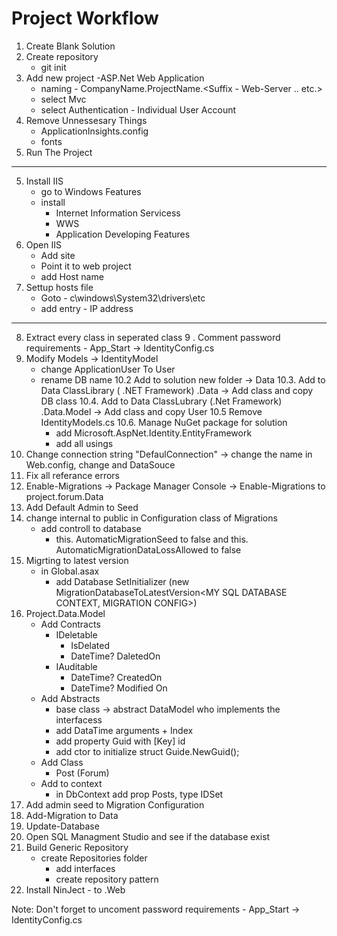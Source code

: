 # Project Workflow

1. Create Blank Solution
2. Create repository 
	- git init
2. Add new project -ASP.Net Web Application
	- naming - CompanyName.ProjectName.<Suffix - Web-Server .. etc.>
	- select Mvc
	- select Authentication - Individual User Account
3. Remove Unnessesary Things
	- ApplicationInsights.config
	- fonts
4. Run The Project
---------------------------------------
5. Install IIS 
	- go to Windows Features
	- install
		- Internet Information Servicess 
		- WWS
		- Application Developing Features
6. Open IIS
	- Add site
	- Point it to web project
	- add Host name
7. Settup hosts file
	- Goto - c\windows\System32\drivers\etc
	- add entry - IP address
----------------------------------------
8. Extract every class in seperated class
9 . Comment password requirements - App_Start -> IdentityConfig.cs
10. Modify Models -> IdentityModel
	- change ApplicationUser To User
	- rename DB name
	10.2 Add to solution new folder -> Data 
	10.3. Add to Data ClassLibrary ( .NET Framework) .Data -> Add class and copy DB class
	10.4. Add to Data ClassLubrary (.Net Framework) .Data.Model -> Add class and copy User
	10.5 Remove IdentityModels.cs
	10.6. Manage NuGet package for solution
		- add Microsoft.AspNet.Identity.EntityFramework
		- add all usings
11. Change connection string "DefaulConnection" -> change the name in Web.config, change and DataSouce
12. Fix all referance errors
13. Enable-Migrations -> Package Manager Console -> Enable-Migrations to project.forum.Data
14. Add Default Admin to Seed
15. change internal to public in Configuration class of Migrations
	- add controll to database
		- this. AutomaticMigrationSeed to false and this. AutomaticMigrationDataLossAllowed to false
16. Migrting to latest version
	- in Global.asax
		- add Database SetInitializer (new MigrationDatabaseToLatestVersion<MY SQL DATABASE CONTEXT, MIGRATION CONFIG>)
17. Project.Data.Model
	- Add Contracts
		- IDeletable
			- IsDelated
			- DateTime? DaletedOn
		- IAuditable
			- DateTime? CreatedOn
			- DateTime? Modified On
	- Add Abstracts
		- base class -> abstract DataModel who implements the interfacess
		- add DataTime arguments + Index
		- add property Guid with [Key] id 
		- add ctor to initialize struct Guide.NewGuid();
	- Add Class
		- Post (Forum)
	- Add to context
		- in DbContext add prop Posts, type IDSet<Post>
18. Add admin seed to Migration Configuration
19. Add-Migration to Data
20. Update-Database
21. Open SQL Managment Studio and see if the database exist
22. Build Generic Repository
	- create Repositories folder
		- add interfaces
		- create repository pattern
23. Install NinJect - to .Web

Note: Don't forget to uncoment password requirements - App_Start -> IdentityConfig.cs